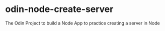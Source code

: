 # odin-node-create-server
The Odin Project to build a Node App to practice creating a server in Node
